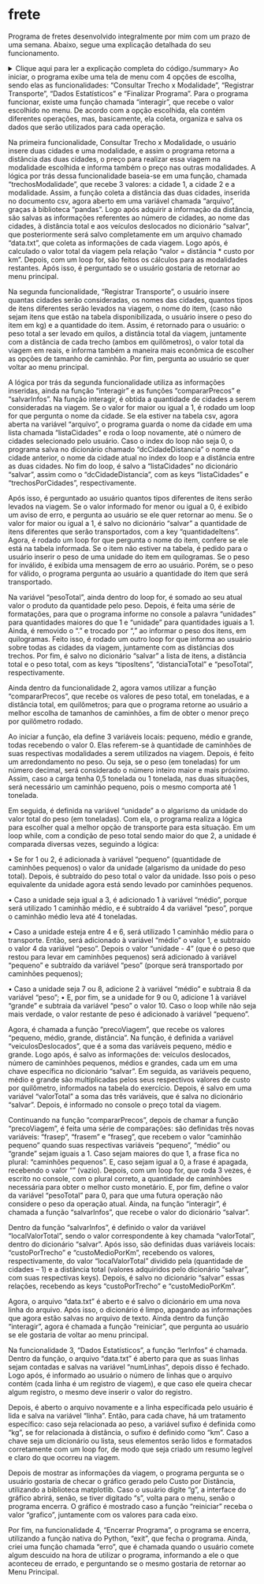 # frete
Programa de fretes desenvolvido integralmente por mim com um prazo de uma semana.
Abaixo, segue uma explicação detalhada do seu funcionamento.

<details>
<summary>Clique aqui para ler a explicação completa do código./summary>
  Ao iniciar, o programa exibe uma tela de menu com 4 opções de escolha, sendo elas 
as funcionalidades: “Consultar Trecho x Modalidade”, “Registrar Transporte”, 
“Dados Estatísticos” e “Finalizar Programa”. Para o programa funcionar, existe uma
função chamada “interagir”, que recebe o valor escolhido no menu. De acordo com a 
opção escolhida, ela contém diferentes operações, mas, basicamente, ela coleta, organiza 
e salva os dados que serão utilizados para cada operação.

  Na primeira funcionalidade, Consultar Trecho x Modalidade, o usuário insere duas 
cidades e uma modalidade, e assim o programa retorna a distância das duas cidades, o 
preço para realizar essa viagem na modalidade escolhida e informa também o preço nas 
outras modalidades. A lógica por trás dessa funcionalidade baseia-se em uma função, 
chamada “trechosModalidade”, que recebe 3 valores: a cidade 1, a cidade 2 e a 
modalidade. Assim, a função coleta a distância das duas cidades, inserida no documento 
csv, agora aberto em uma variável chamada “arquivo”, graças à biblioteca “pandas”. Logo 
após adquirir a informação da distância, são salvas as informações referentes ao número 
de cidades, ao nome das cidades, à distância total e aos veículos deslocados no dicionário 
“salvar”, que posteriormente será salvo completamente em um arquivo chamado 
“data.txt”, que coleta as informações de cada viagem. Logo após, é calculado o valor total 
da viagem pela relação “valor = distância * custo por km”. Depois, com um loop for, são 
feitos os cálculos para as modalidades restantes. Após isso, é perguntado se o usuário 
gostaria de retornar ao menu principal.

  Na segunda funcionalidade, “Registrar Transporte”, o usuário insere quantas cidades 
serão consideradas, os nomes das cidades, quantos tipos de itens diferentes serão levados 
na viagem, o nome do item, (caso não sejam itens que estão na tabela disponibilizada, o 
usuário insere o peso do item em kg) e a quantidade do item. Assim, é retornado para o 
usuário: o peso total a ser levado em quilos, a distância total da viagem, juntamente com 
a distância de cada trecho (ambos em quilômetros), o valor total da viagem em reais, e 
informa também a maneira mais econômica de escolher as opções de tamanho de 
caminhão. Por fim, pergunta ao usuário se quer voltar ao menu principal.

  A lógica por trás da segunda funcionalidade utiliza as informações inseridas, ainda na 
função “interagir” e as funções “compararPrecos” e “salvarInfos”. Na função interagir, é 
obtida a quantidade de cidades a serem consideradas na viagem. Se o valor for maior ou 
igual a 1, é rodado um loop for que pergunta o nome da cidade. Se ela estiver na tabela 
csv, agora aberta na variável “arquivo”, o programa guarda o nome da cidade em uma 
lista chamada “listaCidades” e roda o loop novamente, até o número de cidades 
selecionado pelo usuário. Caso o index do loop não seja 0, o programa salva no dicionário
chamado “dcCidadeDistancia” o nome da cidade anterior, o nome da cidade atual no 
index do loop e a distância entre as duas cidades. No fim do loop, é salvo a “listaCidades” 
no dicionário “salvar”, assim como o “dcCidadeDistancia”, com as keys “listaCidades” e 
“trechosPorCidades”, respectivamente.

  Após isso, é perguntado ao usuário quantos tipos diferentes de itens serão levados na 
viagem. Se o valor informado for menor ou igual a 0, é exibido um aviso de erro, e 
pergunta ao usuário se ele quer retornar ao menu. Se o valor for maior ou igual a 1, é 
salvo no dicionário “salvar” a quantidade de itens diferentes que serão transportados, 
com a key “quantidadeItens”. Agora, é rodado um loop for que pergunta o nome do item, 
confere se ele está na tabela informada. Se o item não estiver na tabela, é pedido para o 
usuário inserir o peso de uma unidade do item em quilogramas. Se o peso for inválido, é 
exibida uma mensagem de erro ao usuário. Porém, se o peso for válido, o programa 
pergunta ao usuário a quantidade do item que será transportado.

  Na variável “pesoTotal”, ainda dentro do loop for, é somado ao seu atual valor o 
produto da quantidade pelo peso. Depois, é feita uma série de formatações, para que o 
programa informe no console a palavra “unidades” para quantidades maiores do que 1 e 
“unidade” para quantidades iguais a 1. Ainda, é removido o “.” e trocado por “,” ao 
informar o peso dos itens, em quilogramas. Feito isso, é rodado um outro loop for que 
informa ao usuário sobre todas as cidades da viagem, juntamente com as distâncias dos 
trechos. Por fim, é salvo no dicionário “salvar” a lista de itens, a distância total e o peso 
total, com as keys “tiposItens”, “distanciaTotal” e “pesoTotal”, respectivamente.

  Ainda dentro da funcionalidade 2, agora vamos utilizar a função “compararPrecos”, que 
recebe os valores de peso total, em toneladas, e a distância total, em quilômetros; para 
que o programa retorne ao usuário a melhor escolha de tamanhos de caminhões, a fim 
de obter o menor preço por quilômetro rodado.

  Ao iniciar a função, ela define 3 variáveis locais: pequeno, médio e grande, todas 
recebendo o valor 0. Elas referem-se à quantidade de caminhões de suas respectivas 
modalidades a serem utilizados na viagem. Depois, é feito um arredondamento no peso. 
Ou seja, se o peso (em toneladas) for um número decimal, será considerado o número 
inteiro maior e mais próximo. Assim, caso a carga tenha 0,5 tonelada ou 1 tonelada, nas 
duas situações, será necessário um caminhão pequeno, pois o mesmo comporta até 1 
tonelada.

  Em seguida, é definida na variável “unidade” a o algarismo da unidade do valor total 
do peso (em toneladas). Com ela, o programa realiza a lógica para escolher qual a melhor 
opção de transporte para esta situação. Em um loop while, com a condição de peso total 
sendo maior do que 2, a unidade é comparada diversas vezes, seguindo a lógica:

• Se for 1 ou 2, é adicionada à variável “pequeno” (quantidade de caminhões 
pequenos) o valor da unidade (algarismo da unidade do peso total). Depois, é 
subtraído do peso total o valor da unidade. Isso pois o peso equivalente da 
unidade agora está sendo levado por caminhões pequenos.

• Caso a unidade seja igual a 3, é adicionado 1 à variável “médio”, porque será 
utilizado 1 caminhão médio, e é subtraído 4 da variável “peso”, porque o 
caminhão médio leva até 4 toneladas.

• Caso a unidade esteja entre 4 e 6, será utilizado 1 caminhão médio para o 
transporte. Então, será adicionado à variável “médio” o valor 1, e subtraído o 
valor 4 da variável “peso”. Depois o valor “unidade - 4” (que é o peso que restou 
para levar em caminhões pequenos) será adicionado à variável “pequeno” e 
subtraído da variável “peso” (porque será transportado por caminhões 
pequenos);

• Caso a unidade seja 7 ou 8, adicione 2 à variável “médio” e subtraia 8 da variável
“peso”;
• E, por fim, se a unidade for 9 ou 0, adicione 1 à variável “grande” e subtraia da 
variável “peso” o valor 10. Caso o loop while não seja mais verdade, o valor 
restante de peso é adicionado à variável “pequeno”.

  Agora, é chamada a função “precoViagem”, que recebe os valores “pequeno, médio, 
grande, distância”. Na função, é definida a variável “veiculosDeslocados”, que é a soma 
das variáveis pequeno, médio e grande. Logo após, é salvo as informações de: veículos 
deslocados, número de caminhões pequenos, médios e grandes, cada um em uma chave 
específica no dicionário “salvar”. Em seguida, as variáveis pequeno, médio e grande são 
multiplicadas pelos seus respectivos valores de custo por quilômetro, informados na 
tabela do exercício. Depois, é salvo em uma variável “valorTotal” a soma das três 
variáveis, que é salva no dicionário “salvar”. Depois, é informado no console o preço total 
da viagem.

  Continuando na função “compararPrecos”, depois de chamar a função “precoViagem”,
é feita uma série de comparações: são definidas três novas variáveis: “frasep”, “frasem” 
e “fraseg”, que recebem o valor “caminhão pequeno” quando suas respectivas variáveis
“pequeno”, “médio” ou “grande” sejam iguais a 1. Caso sejam maiores do que 1, a frase 
fica no plural: “caminhões pequenos”. E, caso sejam igual a 0, a frase é apagada, 
recebendo o valor “” (vazio). Depois, com um loop for, que roda 3 vezes, é escrito no 
console, com o plural correto, a quantidade de caminhões necessária para obter o melhor 
custo monetário. E, por fim, define o valor da variável “pesoTotal” para 0, para que uma 
futura operação não considere o peso da operação atual. Ainda, na função “interagir”, é 
chamada a função “salvarInfos”, que recebe o valor do dicionário “salvar”.

  Dentro da função “salvarInfos”, é definido o valor da variável “localValorTotal”, sendo 
o valor correspondente à key chamada “valorTotal”, dentro do dicionário “salvar”. Após 
isso, são definidas duas variáveis locais: “custoPorTrecho” e “custoMedioPorKm”, 
recebendo os valores, respectivamente, do valor “localValorTotal” dividido pela
(quantidade de cidades – 1) e a distância total (valores adquiridos pelo dicionário 
“salvar”, com suas respectivas keys). Depois, é salvo no dicionário “salvar” essas relações, 
recebendo as keys “custoPorTrecho” e “custoMedioPorKm”.

  Agora, o arquivo “data.txt” é aberto e é salvo o dicionário em uma nova linha do 
arquivo. Após isso, o dicionário é limpo, apagando as informações que agora estão salvas 
no arquivo de texto. Ainda dentro da função “interagir”, agora é chamada a função 
“reiniciar”, que pergunta ao usuário se ele gostaria de voltar ao menu principal.

  Na funcionalidade 3, “Dados Estatísticos”, a função “lerInfos” é chamada. Dentro da 
função, o arquivo “data.txt” é aberto para que as suas linhas sejam contadas e salvas na 
variável “numLinhas”, depois disso é fechado. Logo após, é informado ao usuário o 
número de linhas que o arquivo contém (cada linha é um registro de viagem), e que caso 
ele queira checar algum registro, o mesmo deve inserir o valor do registro.

  Depois, é aberto o arquivo novamente e a linha especificada pelo usuário é lida e salva 
na variável “linha”. Então, para cada chave, há um tratamento específico: caso seja 
relacionada ao peso, a variável sufixo é definida como “kg”, se for relacionada à distância, 
o sufixo é definido como “km”. Caso a chave seja um dicionário ou lista, seus elementos 
serão lidos e formatados corretamente com um loop for, de modo que seja criado um 
resumo legível e claro do que ocorreu na viagem.

  Depois de mostrar as informações da viagem, o programa pergunta se o usuário gostaria 
de checar o gráfico gerado pelo Custo por Distância, utilizando a biblioteca matplotlib. 
Caso o usuário digite “g”, a interface do gráfico abrirá, senão, se tiver digitado “s”, volta 
para o menu, senão o programa encerra. O gráfico é mostrado caso a função “reiniciar” 
receba o valor “grafico”, juntamente com os valores para cada eixo.

  Por fim, na funcionalidade 4, “Encerrar Programa”, o programa se encerra, utilizando a 
função nativa do Python, “exit”, que fecha o programa. Ainda, criei uma função chamada 
“erro”, que é chamada quando o usuário comete algum descuido na hora de utilizar o
programa, informando a ele o que aconteceu de errado, e perguntando se o mesmo 
gostaria de retornar ao Menu Principal.
</details>
